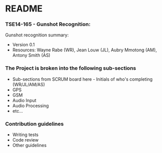 # README #

### TSE14-165 - Gunshot Recognition: ###

Gunshot recognition summary:
* Version 0.1
* Resources: Wayne Rabe (WR), Jean Louw (JL), Aubry Mmotong (AM), Antony Smith (AS)

### The Project is broken into the following sub-sections ###

* Sub-sections from SCRUM board here - Initials of who's completing (WR/JL/AM/AS)
* GPS
* GSM
* Audio Input
* Audio Processing
* etc...

### Contribution guidelines ###

* Writing tests
* Code review
* Other guidelines